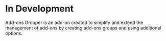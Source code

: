 # In Development

Add-ons Grouper is an add-on created to simplify and extend the management of add-ons by creating add-ons groups and using additional options.
